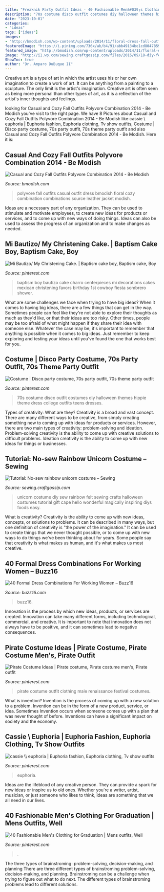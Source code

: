 ```yaml
---
title: "Freaknik Party Outfit Ideas - 40 Fashionable Men&#039;s Clothing For Graduation"
description: "70s costume disco outfit costumes diy halloween themes hippie theme dress college outfits teens dresses"
date: "2023-10-01"
categories:
- "ideas"
tags: ["ideas"]
images:
- "http://bmodish.com/wp-content/uploads/2014/11/floral-dress-fall-outfit-bmodish-2014.jpg"
featuredImage: "https://i.pinimg.com/736x/ab/b4/91/abb49134be1cd8047859db2f408bbe4f--christening-cakes-baptism-ideas.jpg"
featured_image: "http://bmodish.com/wp-content/uploads/2014/11/floral-dress-fall-outfit-bmodish-2014.jpg"
image: "http://i1.wp.com/sewing.craftgossip.com/files/2016/09/18-diy-felt-no-sew-unicorn-costume-kids.jpg?fit=600%2C986"
ShowToc: true
author: "Dr. Amparo DuBuque II"
---
```



Creative art is a type of art in which the artist uses his or her own imagination to create a work of art. It can be anything from a painting to a sculpture. The only limit is the artist's imagination. Creative art is often seen as being more personal than other types of art, as it is a reflection of the artist's inner thoughts and feelings.

	

		
looking for Casual and Cozy Fall Outfits Polyvore Combination 2014 - Be Modish you've visit to the right page. We have 8 Pictures about Casual and Cozy Fall Outfits Polyvore Combination 2014 - Be Modish like cassie \\ euphoria | Euphoria fashion, Euphoria clothing, Tv show outfits, Costume | Disco party costume, 70s party outfit, 70s theme party outfit and also Casual and Cozy Fall Outfits Polyvore Combination 2014 - Be Modish. Here it is:
		
    
## Casual And Cozy Fall Outfits Polyvore Combination 2014 - Be Modish

<img loading=lazy src="http://bmodish.com/wp-content/uploads/2014/11/floral-dress-fall-outfit-bmodish-2014.jpg" onerror="this.onerror=null;this.src='https://tse4.mm.bing.net/th?id=OIP.ZEkUxFScGWLmIB-Jq7aprQHaJ4&amp;pid=15.1';" alt="Casual and Cozy Fall Outfits Polyvore Combination 2014 - Be Modish">

_Source: bmodish.com_

>polyvore fall outfits casual outfit dress bmodish floral cozy combination combinations source leather jacket modish. 

	

Ideas are a necessary part of any organization. They can be used to stimulate and motivate employees, to create new ideas for products or services, and to come up with new ways of doing things. Ideas can also be used to assess the progress of an organization and to make changes as needed.

    
## Mi Bautizo/ My Christening Cake. | Baptism Cake Boy, Baptism Cake, Boy

<img loading=lazy src="https://i.pinimg.com/736x/ab/b4/91/abb49134be1cd8047859db2f408bbe4f--christening-cakes-baptism-ideas.jpg" onerror="this.onerror=null;this.src='https://tse4.mm.bing.net/th?id=OIP.7JdFXUimunFTRX9WwKw4OAHaKx&amp;pid=15.1';" alt="Mi Bautizo/ My Christening Cake. | Baptism cake boy, Baptism cake, Boy">

_Source: pinterest.com_

>baptism boy bautizo cake charro centerpieces mi decorations cakes mexican christening favors birthday 1st cowboy fiesta sombrero shower. 

	

What are some challenges we face when trying to have big ideas?
When it comes to having big ideas, there are a few things that can get in the way. Sometimes people can feel like they're not able to explore their thoughts as much as they'd like, or that their ideas are too risky. Other times, people may be too afraid of what might happen if they share their idea with someone else. Whatever the case may be, it's important to remember that anything is possible when it comes to big ideas. Just remember to keep exploring and testing your ideas until you've found the one that works best for you.

    
## Costume | Disco Party Costume, 70s Party Outfit, 70s Theme Party Outfit

<img loading=lazy src="https://i.pinimg.com/736x/1e/42/7d/1e427dd13be08befe4cbb51b653e86f7.jpg" onerror="this.onerror=null;this.src='https://tse4.mm.bing.net/th?id=OIP.CGNhd0rjNFrtfipYue_Y7wHaJ4&amp;pid=15.1';" alt="Costume | Disco party costume, 70s party outfit, 70s theme party outfit">

_Source: pinterest.com_

>70s costume disco outfit costumes diy halloween themes hippie theme dress college outfits teens dresses. 

	

Types of creativity: What are they?
Creativity is a broad and vast concept. There are many different ways to be creative, from simply creating something new to coming up with ideas for products or services. However, there are two main types of creativity: problem-solving and ideation. Problem-solving creativity is the ability to come up with creative solutions to difficult problems. Ideation creativity is the ability to come up with new ideas for things or businesses.

    
## Tutorial: No-sew Rainbow Unicorn Costume – Sewing

<img loading=lazy src="http://i1.wp.com/sewing.craftgossip.com/files/2016/09/18-diy-felt-no-sew-unicorn-costume-kids.jpg?fit=600%2C986" onerror="this.onerror=null;this.src='https://tse2.mm.bing.net/th?id=OIP.Bf2rI2_jUgGAb3uPISMYaQHaMK&amp;pid=15.1';" alt="Tutorial: No-sew rainbow unicorn costume – Sewing">

_Source: sewing.craftgossip.com_

>unicorn costume diy sew rainbow felt sewing crafts halloween costumes tutorial gift cape hello wonderful magically inspiring diys foods easy. 

	

What is creativity?
Creativity is the ability to come up with new ideas, concepts, or solutions to problems. It can be described in many ways, but one definition of creativity is "the power of the imagination." It can be used to create things that we never thought possible, or to come up with new ways to do things we've been thinking about for years. Some people say that creativity is what makes us human, and it's what makes us most creative.

    
## 40 Formal Dress Combinations For Working Women – Buzz16

<img loading=lazy src="https://buzz16.com/wp-content/uploads/2018/11/Formal-Dress-Combinations-For-Working-Women36.jpg" onerror="this.onerror=null;this.src='https://tse2.mm.bing.net/th?id=OIP.5jTPx27xavijChcGOwXZFAHaUh&amp;pid=15.1';" alt="40 Formal Dress Combinations For Working Women – Buzz16">

_Source: buzz16.com_

>buzz16. 

	

Innovation is the process by which new ideas, products, or services are created. Innovation can take many different forms, including technological, commercial, and creative. It is important to note that innovation does not always have to be positive, and it can sometimes lead to negative consequences.

    
## Pirate Costume Ideas | Pirate Costume, Pirate Costume Men&#039;s, Pirate Outfit

<img loading=lazy src="https://i.pinimg.com/736x/5c/0a/ce/5c0ace10757f33b094d693852dfd2fcd.jpg" onerror="this.onerror=null;this.src='https://tse4.mm.bing.net/th?id=OIP.gsp8i0NIJ1ylSUUEXrofLQHaLH&amp;pid=15.1';" alt="Pirate Costume Ideas | Pirate costume, Pirate costume men&#039;s, Pirate outfit">

_Source: pinterest.com_

>pirate costume outfit clothing male renaissance festival costumes. 

	

What is invention?
Invention is the process of coming up with a new solution to a problem. Invention can be in the form of a new product, service, or idea. Sometimes Invention occurs when someone comes up with a plan that was never thought of before. Inventions can have a significant impact on society and the economy.

    
## Cassie \\ Euphoria | Euphoria Fashion, Euphoria Clothing, Tv Show Outfits

<img loading=lazy src="https://i.pinimg.com/736x/fc/20/84/fc2084e1b482ac847097167649faab82.jpg" onerror="this.onerror=null;this.src='https://tse4.mm.bing.net/th?id=OIP.F5T5WhocuFwiFTApVIAPEwHaNL&amp;pid=15.1';" alt="cassie \\ euphoria | Euphoria fashion, Euphoria clothing, Tv show outfits">

_Source: pinterest.com_

>euphoria. 

	

Ideas are the lifeblood of any creative person. They can provide a spark for new ideas or inspire us to old ones. Whether you're a writer, artist, musician, or just someone who likes to think, ideas are something that we all need in our lives.

    
## 40 Fashionable Men&#039;s Clothing For Graduation | Mens Outfits, Well

<img loading=lazy src="https://i.pinimg.com/736x/39/75/43/397543224b268dc364cb74288294426f.jpg" onerror="this.onerror=null;this.src='https://tse3.mm.bing.net/th?id=OIP.VJsfZEnhk2ccO2v3oeafgQHaJ3&amp;pid=15.1';" alt="40 Fashionable Men&#039;s Clothing for Graduation | Mens outfits, Well">

_Source: pinterest.com_

>. 

	

The three types of brainstroming: problem-solving, decision-making, and planning
There are three different types of brainstroming problem-solving, decision-making, and planning. Brainstroming can be a challenge when trying to figure out what to do next. The different types of brainstroming problems lead to different solutions.

